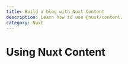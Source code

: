 ```yaml
---
title: Build a blog with Nuxt Content
description: Learn how to use @nuxt/content.
category: Nuxt
---
```


# Using Nuxt Content